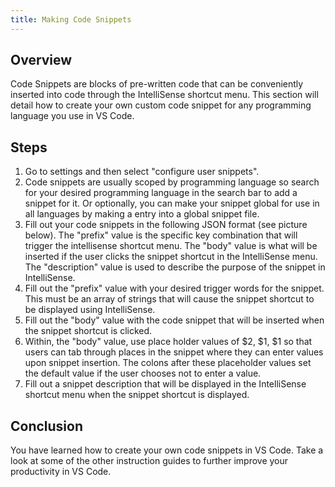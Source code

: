 ```yaml
---
title: Making Code Snippets
---
```

## Overview
Code Snippets are blocks of pre-written code that can be conveniently inserted into code through the IntelliSense shortcut menu. This section will detail how to create your own custom code snippet for any programming language you use in VS Code.  

## Steps
1. Go to settings and then select "configure user snippets".  
2. Code snippets are usually scoped by programming language so search for your desired programming language in the search bar to add a snippet for it. Or optionally, you can make your snippet global for use in all languages by making a entry into a global snippet file.
3. Fill out your code snippets in the following JSON format (see picture below). The "prefix" value is the specific key combination that will trigger the intellisense shortcut menu. The "body" value is what will be inserted if the user clicks the snippet shortcut in the IntelliSense menu. The "description" value is used to describe the purpose of the snippet in IntelliSense. 
4. Fill out the "prefix" value with your desired trigger words for the snippet. This must be an array of strings that will cause the snippet shortcut to be displayed using IntelliSense. 
5. Fill out the "body" value with the code snippet that will be inserted when the snippet shortcut is clicked.
6. Within, the "body" value, use place holder values of $2, $1, $1 so that users can tab through places in the snippet where they can enter values upon snippet insertion. The colons after these placeholder values set the default value if the user chooses not to enter a value.
7. Fill out a snippet description that will be displayed in the IntelliSense shortcut menu when the snippet shortcut is displayed. 

## Conclusion
You have learned how to create your own code snippets in VS Code. Take a look at some of the other instruction guides to further improve your productivity in VS Code.